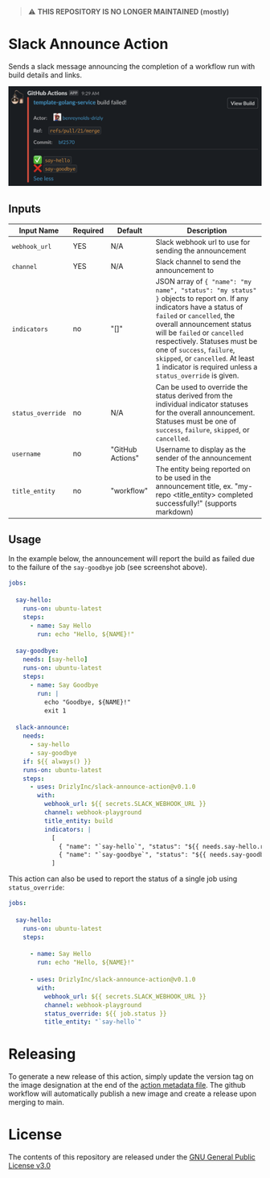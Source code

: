 > :warning: **THIS REPOSITORY IS NO LONGER MAINTAINED (mostly)**

# Slack Announce Action

Sends a slack message announcing the completion of a workflow run with build details and links.

![Screenshot](/msg-screenshot.png)

## Inputs

| Input Name  | Required | Default | Description |
| ----------- | ----------- | ---------- | ---------- |
| `webhook_url` | YES       | N/A | Slack webhook url to use for sending the announcement |
| `channel` | YES | N/A | Slack channel to send the announcement to |
| `indicators` | no | "[]" | JSON array of `{ "name": "my name", "status": "my status" }` objects to report on. If any indicators have a status of `failed` or `cancelled`, the overall announcement status will be `failed` or `cancelled` respectively. Statuses must be one of `success`, `failure`, `skipped`, or `cancelled`. At least 1 indicator is required unless a `status_override` is given. |
| `status_override` | no | N/A | Can be used to override the status derived from the individual indicator statuses for the overall announcement. Statuses must be one of `success`, `failure`, `skipped`, or `cancelled`. |
| `username` | no | "GitHub Actions" | Username to display as the sender of the announcement |
| `title_entity` | no | "workflow" | The entity being reported on to be used in the announcement title, ex. "my-repo <title_entity> completed successfully!" (supports markdown) |

## Usage

In the example below, the announcement will report the build as failed due to the failure of the `say-goodbye` job (see screenshot above).

```yaml
jobs:

  say-hello:
    runs-on: ubuntu-latest
    steps:
      - name: Say Hello
        run: echo "Hello, ${NAME}!"

  say-goodbye:
    needs: [say-hello]
    runs-on: ubuntu-latest
    steps:
      - name: Say Goodbye
        run: |
          echo "Goodbye, ${NAME}!"
          exit 1

  slack-announce:
    needs:
      - say-hello
      - say-goodbye
    if: ${{ always() }}
    runs-on: ubuntu-latest
    steps:
      - uses: DrizlyInc/slack-announce-action@v0.1.0
        with:
          webhook_url: ${{ secrets.SLACK_WEBHOOK_URL }}
          channel: webhook-playground
          title_entity: build
          indicators: |
            [
              { "name": "`say-hello`", "status": "${{ needs.say-hello.result }}" },
              { "name": "`say-goodbye`", "status": "${{ needs.say-goodbye.result }}" }
            ]
```

This action can also be used to report the status of a single job using `status_override`:
```yaml
jobs:

  say-hello:
    runs-on: ubuntu-latest
    steps:

      - name: Say Hello
        run: echo "Hello, ${NAME}!"

      - uses: DrizlyInc/slack-announce-action@v0.1.0
        with:
          webhook_url: ${{ secrets.SLACK_WEBHOOK_URL }}
          channel: webhook-playground
          status_override: ${{ job.status }}
          title_entity: "`say-hello`"
```

# Releasing

To generate a new release of this action, simply update the version tag on the image designation at the end of the [action metadata file](./action.yml). The github workflow will automatically publish a new image and create a release upon merging to main.

# License

The contents of this repository are released under the [GNU General Public License v3.0](LICENSE)
